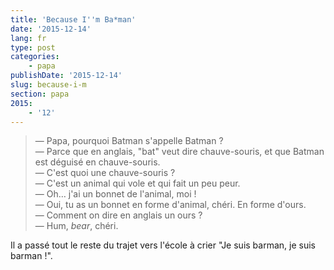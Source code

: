 ```yaml
---
title: 'Because I''m Ba*man'
date: '2015-12-14'
lang: fr
type: post
categories:
    - papa
publishDate: '2015-12-14'
slug: because-i-m
section: papa
2015:
    - '12'
---
```


> — Papa, pourquoi Batman s'appelle Batman ?  
> — Parce que en anglais, "bat" veut dire chauve-souris, et que Batman est déguisé en chauve-souris.  
> — C'est quoi une chauve-souris ?  
> — C'est un animal qui vole et qui fait un peu peur.  
> — Oh… j'ai un bonnet de l'animal, moi !  
> — Oui, tu as un bonnet en forme d'animal, chéri. En forme d'ours.  
> — Comment on dire en anglais un ours ?  
> — Hum, <em lang="en">bear</em>, chéri.

Il a passé tout le reste du trajet vers l'école à crier "Je suis barman, je suis barman !".
